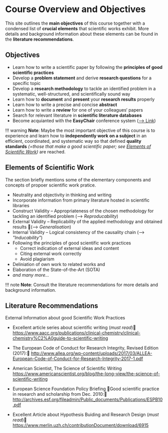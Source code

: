 # Course Overview and Objectives

This site outlines the **main objectives** of this course together with a condensed list of **crucial elements** that scientific works exhibit. More details and background information about these elements can be found in the **literature recommendations**.


## Objectives

- Learn how to write a scientific paper by following the **principles of good scientific practices**
- Develop a **problem statement** and derive **research questions** for a specific topic
- Develop a **research methodology** to tackle an identified problem in a systematic, well-structured, and scientifically sound way
- Learn how to **document** and **present** your **research results** properly 
- Learn how to write a precise and concise **abstract**
- Learn how to write a **review** for one of your colleagues‘ papers
- Search for relevant literature in **scientific literature databases**
- Become acquianted with the **EasyChair** conference system ([--> Link](https://easychair.org/))


!!! warning
    **Note**: Maybe the most important objective of this course is to experience and learn how to **independently work on a subject** in an efficient, coordinated, and systematic way so that defined **quality standards** *(=those that make a good scientific paper; see [Elements of Scientific Work](objectives.md#elements_of_scientific_work))* are reached. 


## Elements of Scientific Work

The section briefly mentions some of the elementary components and concepts of propoer scientific work pratice.

- Neutrality and objectivity in thinking and writing
- Incorporate information from primary literature hosted in scientific libraries
- Construct Validity – Appropriateness of the chosen methodology for tackling an identified problem (--> *Reproducability*)
- External Validity – Replicability of the applied methodology and obtained results (--> *Generalisation*)
- Internal Validity – Logical consistency of the causality chain (--> *"Inducability"*)
- Following the principles of good scientific work practices
    - Correct indication of external ideas and content
    - Citing external work correctly 
    - Avoid plagiarism
- Deliniation of own work to related works and 
- Elaboration of the State-of-the-Art (SOTA)
- *and many more...*

!!! note
    **Note**: Consult the literature recommendations for more details and background information.


## Literature Recommendations

External Information about good Scientific Work Practices

* Excellent article series about scientific writing (*must read*)  
    <https://www.aacc.org/publications/clinical-chemistry/clinical-chemistry%C2%A0guide-to-scientific-writing>

* The European Code of Conduct for Research Integrity, Revised Edition (2017):
    <http://www.allea.org/wp-content/uploads/2017/03/ALLEA-European-Code-of-Conduct-for-Research-Integrity-2017-1.pdf>

* American Scientist, The Science of Scientific Writing  
    <https://www.americanscientist.org/blog/the-long-view/the-science-of-scientific-writing>

* European Science Foundation Policy Briefing Good scientific practice in research and scholarship from Dec. 2010:  
    <http://archives.esf.org/fileadmin/Public_documents/Publications/ESPB10.pdf>

* Excellent Article about Hypothesis Buiding and Research Design (*must read*)
    <https://www.merlin.uzh.ch/contributionDocument/download/6915>





